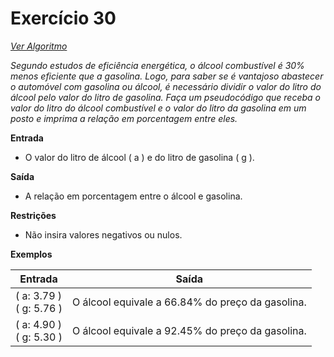# Exercício 30

[*Ver Algoritmo*](Algoritmo30.md)

*Segundo estudos de eficiência energética, o álcool combustível é 30% menos eficiente que a gasolina. Logo, para saber se é vantajoso abastecer o automóvel com gasolina ou álcool, é necessário dividir o valor do litro do álcool pelo valor do litro de gasolina. Faça um pseudocódigo que receba o valor do litro do álcool combustível e o valor do litro da gasolina em um posto e imprima a relação em porcentagem entre eles.*

**Entrada**
- O valor do litro de álcool \( a \) e do litro de gasolina \( g \).

**Saída**
- A relação em porcentagem entre o álcool e gasolina.

**Restrições**
- Não insira valores negativos ou nulos.

**Exemplos**

| Entrada                       | Saída                                    |
|-------------------------------|------------------------------------------|
| \( a: 3.79 \) <br> \( g: 5.76 \) | O álcool equivale a 66.84% do preço da gasolina. |
| \( a: 4.90 \) <br> \( g: 5.30 \) | O álcool equivale a 92.45% do preço da gasolina. |
